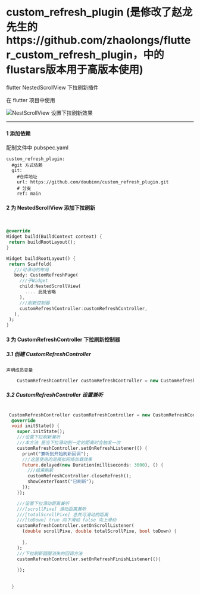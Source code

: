 # custom_refresh_plugin  (是修改了赵龙先生的https://github.com/zhaolongs/flutter_custom_refresh_plugin，中的flustars版本用于高版本使用)
flutter NestedScrollView 下拉刷新插件


在 flutter 项目中使用

![NestScrollView 设置下拉刷新效果](demo_images/mt-22.gif)
***

#### 1  添加依赖

 配制文件中 pubspec.yaml 
 
  ```
  custom_refresh_plugin:
    #git 方式依赖
    git:
      #仓库地址
      url: https://github.com/doubimn/custom_refresh_plugin.git
      # 分支
      ref: main
 ```
 #### 2 为 NestedScrollView 添加下拉刷新

   ```dart


  @override
  Widget build(BuildContext context) {
    return buildRootLayout();
  }

  Widget buildRootLayout() {
    return Scaffold(
      ///可滑动的布局
      body: CustomRefreshPage(
        ///子Widget
        child:NestedScrollView(
          .... 此处省略
        ),
        ///刷新控制器
        customRefreshController:customRefreshController,
      ),
    );
  }

   ```
   
   
   #### 3 为 CustomRefreshController  下拉刷新控制器
   
   ##### 3.1 创建 CustomRefreshController
   
    声明成员变量
    
 ```dart
     CustomRefreshController customRefreshController = new CustomRefreshController();
```

##### 3.2 CustomRefreshController 设置兼听

```dart

 CustomRefreshController customRefreshController = new CustomRefreshController();
  @override
  void initState() {
    super.initState();
    ///设置下拉刷新兼听
    ///本方法 是当下拉滑动到一定的距离时会触发一次
    customRefreshController.setOnRefreshListener(() {
      print("兼听到开始刷新回调");
      ///这里使用的是模拟网络加载效果
      Future.delayed(new Duration(milliseconds: 3000), () {
        ///结束刷新
        customRefreshController.closeRefresh();
        showCenterToast("已刷新");
      });
    });

    ///设置下拉滑动距离兼听
    ///[scrollPixe] 滑动距离兼听
    ///[totalScrollPixe] 总共可滑动的距离
    ///[toDown] true 向下滑动 false 向上滑动
    customRefreshController.setOnScrollListener(
      (double scrollPixe, double totalScrollPixe, bool toDown) {
        
      },
    );
    ///下拉刷新圆圈消失的回调方法
    customRefreshController.setOnRefreshFinishListener((){
      
    });
    
    
  }
```
